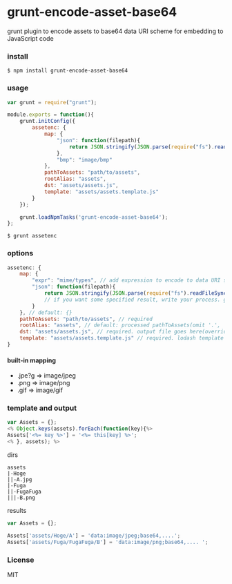 grunt-encode-asset-base64
=====
grunt plugin to encode assets to base64 data URI scheme for embedding to JavaScript code

### install
```
$ npm install grunt-encode-asset-base64
```

### usage

```javascript
var grunt = require("grunt");

module.exports = function(){
	grunt.initConfig({
		assetenc: {
			map: {
				"json": function(filepath){
					return JSON.stringify(JSON.parse(require("fs").readFileSync(filepath)));
				},
				"bmp": "image/bmp"
			},
			pathToAssets: "path/to/assets",
			rootAlias: "assets",
			dst: "assets/assets.js",
			template: "assets/assets.template.js"
		}
	});

	grunt.loadNpmTasks('grunt-encode-asset-base64');
};
```

```
$ grunt assetenc
```

### options

```javascript
assetenc: {
	map: {
		"expr": "mime/types", // add expression to encode to data URI scheme with mime type.
		"json": function(filepath){
			return JSON.stringify(JSON.parse(require("fs").readFileSync(filepath)));
			// if you want some specified result, write your process. given [filepath].
		}
	}, // default: {}
	pathToAssets: "path/to/assets", // required
	rootAlias: "assets", // default: processed pathToAssets(omit '.', '..', './', '../' at the beginning of path)
	dst: "assets/assets.js", // required. output file goes here(override if exists)
	template: "assets/assets.template.js" // required. lodash template style.
}
```

#### built-in mapping

* .jpe?g => image/jpeg
* .png => image/png
* .gif => image/gif

### template and output

```javascript
var Assets = {};
<% Object.keys(assets).forEach(function(key){%>
Assets['<%= key %>'] = '<%= this[key] %>';
<% }, assets); %> 
```
dirs
```
assets
|-Hoge
||-A.jpg
|-Fuga
||-FugaFuga
|||-B.png
```

results

```javascript
var Assets = {};

Assets['assets/Hoge/A'] = 'data:image/jpeg;base64,....';
Assets['assets/Fuga/FugaFuga/B'] = 'data:image/png;base64,.... ';
```

### License
MIT